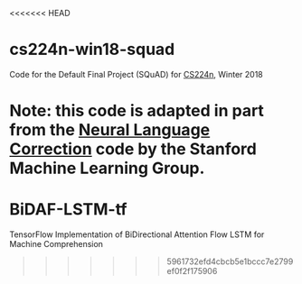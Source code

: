 <<<<<<< HEAD
# cs224n-win18-squad
Code for the Default Final Project (SQuAD) for [CS224n](http://web.stanford.edu/class/cs224n/), Winter 2018

Note: this code is adapted in part from the [Neural Language Correction](https://github.com/stanfordmlgroup/nlc/) code by the Stanford Machine Learning Group.
=======
# BiDAF-LSTM-tf
TensorFlow Implementation of BiDirectional Attention Flow LSTM for Machine Comprehension
>>>>>>> 5961732efd4cbcb5e1bccc7e2799ef0f2f175906

